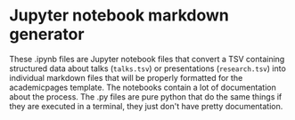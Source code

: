 # Jupyter notebook markdown generator

These .ipynb files are Jupyter notebook files that convert a TSV containing structured data about talks (`talks.tsv`) or presentations (`research.tsv`) into individual markdown files that will be properly formatted for the academicpages template. The notebooks contain a lot of documentation about the process. The .py files are pure python that do the same things if they are executed in a terminal, they just don't have pretty documentation.




